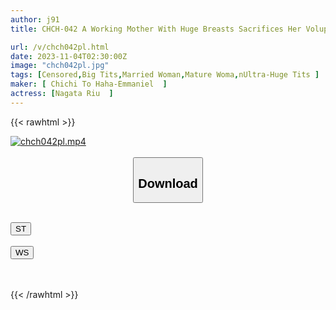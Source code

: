 ```yaml
---
author: j91
title: CHCH-042 A Working Mother With Huge Breasts Sacrifices Her Voluptuous Body For The Sake Of Her Family, Making A Sad Entertainment Business Record Fumie (I-cup/36 Years Old)

url: /v/chch042pl.html
date: 2023-11-04T02:30:00Z
image: "chch042pl.jpg"
tags: [Censored,Big Tits,Married Woman,Mature Woma,nUltra-Huge Tits ]
maker: [ Chichi To Haha-Emmaniel  ]
actress: [Nagata Riu  ]
---
```



{{< rawhtml >}}

<div class="video" data-videoid="Rj1YvWpB84idVa6">
    <a href="javascript:;">
        <img src="https://my.j91.asia/v/chch042pl.jpg" width="WIDTH" height="HEIGHT" alt="chch042pl.mp4" loading="lazy">
    </a>
</div>

<script type="text/javascript" src="https://j91.asia/asset/on-demand-st.js"></script>

<br>
  <link rel="stylesheet" href="https://j91.asia/asset/bs5.css">
  
  <center>
  <button class="btn btn-primary" type="button" data-bs-toggle="collapse" data-bs-target=".multi-collapse" aria-expanded="false" aria-controls="multiCollapseExample1 multiCollapseExample2"><h2>Download</h2></button></center>
</p>
<div class="row">
  <div class="col">
    <div class="collapse multi-collapse" id="multiCollapseExample1">
      <div class="card card-body">
	      	      <br>
<div class="buttons">  
<a href="https://streamtape.to/v/Rj1YvWpB84idVa6"><button class="btn-hover color-3"><i class="fa fa-download"></i> ST</button></a></div>
    </div>
  </div>
</div>
  <div class="col">
    <div class="collapse multi-collapse" id="multiCollapseExample2">
      <div class="card card-body">
	      <br>
<div class="buttons">
    <a href="https://wolfstream.tv/c9ehmib3ych4"><button class="btn-hover color-9"><i class="fa fa-download"></i> WS</button></a></div>
<br><br>
      </div>
    </div>
  </div>
</div>

{{< /rawhtml >}}
